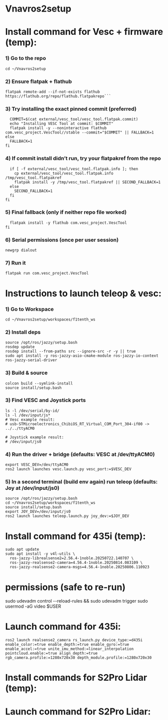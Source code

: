 # Vnavros2setup

# Install command for Vesc + firmware (temp): 

### 1) Go to the repo
```cd ~/Vnavros2setup```

### 2) Ensure flatpak + flathub
```sudo apt update && sudo apt install -y flatpak
flatpak remote-add --if-not-exists flathub https://flathub.org/repo/flathub.flatpakrepo```
```

### 3) Try installing the exact pinned commit (preferred)
```if [ -f external/vesc_tool/vesc_tool.flatpak.commit ]; then
  COMMIT=$(cat external/vesc_tool/vesc_tool.flatpak.commit)
  echo "Installing VESC Tool at commit: $COMMIT"
  flatpak install -y --noninteractive flathub com.vesc_project.VescTool//stable --commit="$COMMIT" || FALLBACK=1
else
  FALLBACK=1
fi
```

### 4) If commit install didn’t run, try your flatpakref from the repo
```if [ "${FALLBACK:-0}" = "1" ]; then
  if [ -f external/vesc_tool/vesc_tool.flatpak.info ]; then
    cp external/vesc_tool/vesc_tool.flatpak.info /tmp/vesc_tool.flatpakref
    flatpak install -y /tmp/vesc_tool.flatpakref || SECOND_FALLBACK=1
  else
    SECOND_FALLBACK=1
  fi
fi
```

### 5) Final fallback (only if neither repo file worked)
```if [ "${SECOND_FALLBACK:-0}" = "1" ]; then
  flatpak install -y flathub com.vesc_project.VescTool
fi
```

### 6) Serial permissions (once per user session)
```sudo usermod -aG dialout $USER
newgrp dialout
```

### 7) Run it
```flatpak run com.vesc_project.VescTool```


# Instructions to launch teleop & vesc:

### 1) Go to Workspace
```
cd ~/Vnavros2setup/workspaces/f1tenth_ws
```

### 2) Install deps
```
source /opt/ros/jazzy/setup.bash
rosdep update
rosdep install --from-paths src --ignore-src -r -y || true
sudo apt install -y ros-jazzy-asio-cmake-module ros-jazzy-io-context ros-jazzy-serial-driver
```

### 3) Build & source
```
colcon build --symlink-install
source install/setup.bash
```
### 3) Find VESC and Joystick ports
```
ls -l /dev/serial/by-id/
ls -l /dev/input/js*
# Vesc example result:
# usb-STMicroelectronics_ChibiOS_RT_Virtual_COM_Port_304-if00 -> ../../ttyACM0

# Joystick example result:
# /dev/input/js0
```

### 4) Run the driver + bridge (defaults: VESC at /dev/ttyACM0) 
```
export VESC_DEV=/dev/ttyACM0
ros2 launch launches vesc.launch.py vesc_port:=$VESC_DEV
```

### 5) In a second terminal (build env again) run teleop (defaults: Joy at /dev/input/js0) 
```
source /opt/ros/jazzy/setup.bash
cd ~/Vnavros2setup/workspaces/f1tenth_ws
source install/setup.bash
export JOY_DEV=/dev/input/js0
ros2 launch launches teleop.launch.py joy_dev:=$JOY_DEV
```

# Install command for 435i (temp): 
```
sudo apt update
sudo apt install -y v4l-utils \
  ros-jazzy-librealsense2=2.56.4-1noble.20250722.140707 \
  ros-jazzy-realsense2-camera=4.56.4-1noble.20250814.083109 \
  ros-jazzy-realsense2-camera-msgs=4.56.4-1noble.20250806.110923
```

# permissions (safe to re-run)
sudo udevadm control --reload-rules && sudo udevadm trigger
sudo usermod -aG video $USER


# Launch command for 435i:
```
ros2 launch realsense2_camera rs_launch.py device_type:=d435i enable_color:=true enable_depth:=true enable_gyro:=true enable_accel:=true unite_imu_method:=linear_interpolation pointcloud.enable:=true align_depth:=true rgb_camera.profile:=1280x720x30 depth_module.profile:=1280x720x30
```



# Install commands for S2Pro Lidar (temp): 


# Launch command for S2Pro Lidar:
```

```
